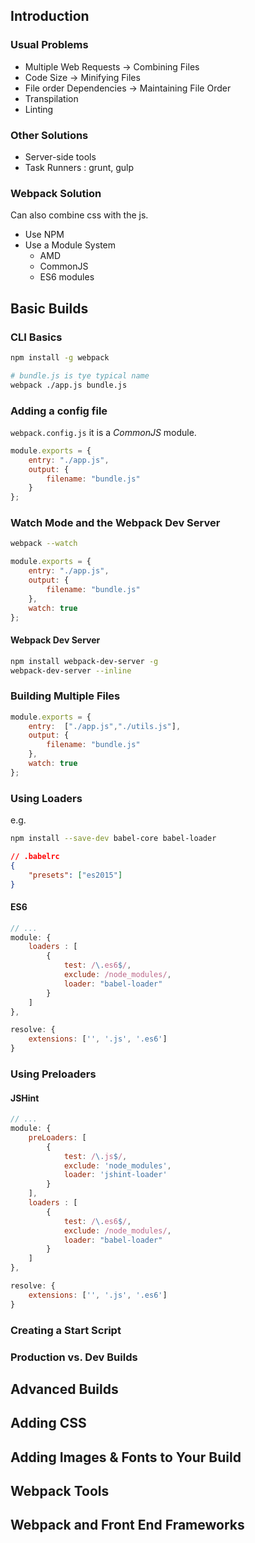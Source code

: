 ## Introduction

### Usual Problems

- Multiple Web Requests -> Combining Files
- Code Size -> Minifying Files
- File order Dependencies -> Maintaining File Order
- Transpilation
- Linting

### Other Solutions

- Server-side tools
- Task Runners : grunt, gulp

### Webpack Solution

Can also combine css with the js.

- Use NPM
- Use a Module System
  - AMD
  - CommonJS
  - ES6 modules

## Basic Builds

### CLI Basics

```bash
npm install -g webpack
```

```bash
# bundle.js is tye typical name
webpack ./app.js bundle.js
```

### Adding a config file

```webpack.config.js``` it is a *CommonJS* module.

```javascript
module.exports = {
    entry: "./app.js",
    output: {
        filename: "bundle.js"
    }
};
```

### Watch Mode and the Webpack Dev Server

```bash
webpack --watch
```

```javascript
module.exports = {
    entry: "./app.js",
    output: {
        filename: "bundle.js"
    },
    watch: true
};
```

#### Webpack Dev Server

```bash
npm install webpack-dev-server -g
webpack-dev-server --inline
```

### Building Multiple Files

```javascript
module.exports = {
    entry:  ["./app.js","./utils.js"],
    output: {
        filename: "bundle.js"
    },
    watch: true
};
```

### Using Loaders

e.g.

```bash
npm install --save-dev babel-core babel-loader
```

```json
// .babelrc
{
    "presets": ["es2015"]
}
```

#### ES6

```js
// ...
module: {
    loaders : [
        {
            test: /\.es6$/,
            exclude: /node_modules/,
            loader: "babel-loader"
        }
    ]
},

resolve: {
    extensions: ['', '.js', '.es6']
}
```

### Using Preloaders

#### JSHint

```js
// ...
module: {
    preLoaders: [
        {
            test: /\.js$/,
            exclude: 'node_modules',
            loader: 'jshint-loader'
        }
    ],
    loaders : [
        {
            test: /\.es6$/,
            exclude: /node_modules/,
            loader: "babel-loader"
        }
    ]
},

resolve: {
    extensions: ['', '.js', '.es6']
}
```

### Creating a Start Script
### Production vs. Dev Builds

## Advanced Builds
## Adding CSS
## Adding Images & Fonts to Your Build
## Webpack Tools
## Webpack and Front End Frameworks

